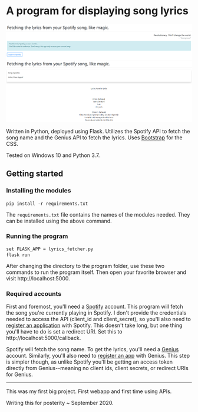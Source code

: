 # A program for displaying song lyrics
![Login](./assets/login_page.PNG?raw=true)
![Lyrics](./assets/lyrics_page.PNG?raw=true)

Written in Python, deployed using Flask. Utilizes the Spotify API to fetch the song name and the Genius API to fetch the lyrics. Uses [Bootstrap](https://getbootstrap.com/) for the CSS.

Tested on Windows 10 and Python 3.7.

## Getting started
### Installing the modules
    pip install -r requirements.txt
The `requirements.txt` file contains the names of the modules needed. They can be installed using the above command.

### Running the program
    set FLASK_APP = lyrics_fetcher.py
    flask run
After changing the directory to the program folder, use these two commands to run the program itself. Then open your favorite browser and visit http://localhost:5000.

### Required accounts
First and foremost, you'll need a [Spotify](https://www.spotify.com/) account. This program will fetch the song you're currently playing in Spotify. I don't provide the credentials needed to access the API (client_id and client_secret), so you'll also need to [register an application](https://developer.spotify.com/dashboard/) with Spotify. This doesn't take long, but one thing you'll have to do is set a redirect URI. Set this to http://localhost:5000/callback.

Spotify will fetch the song name. To get the lyrics, you'll need a [Genius](https://genius.com/) account. Similarly, you'll also need to [register an app](http://genius.com/api-clients) with Genius. This step is simpler though, as unlike Spotify you'll be getting an access token directly from Genius--meaning no client ids, client secrets, or redirect URIs for Genius.

---
This was my first big project. First webapp and first time using APIs.

Writing this for posterity ~ September 2020.